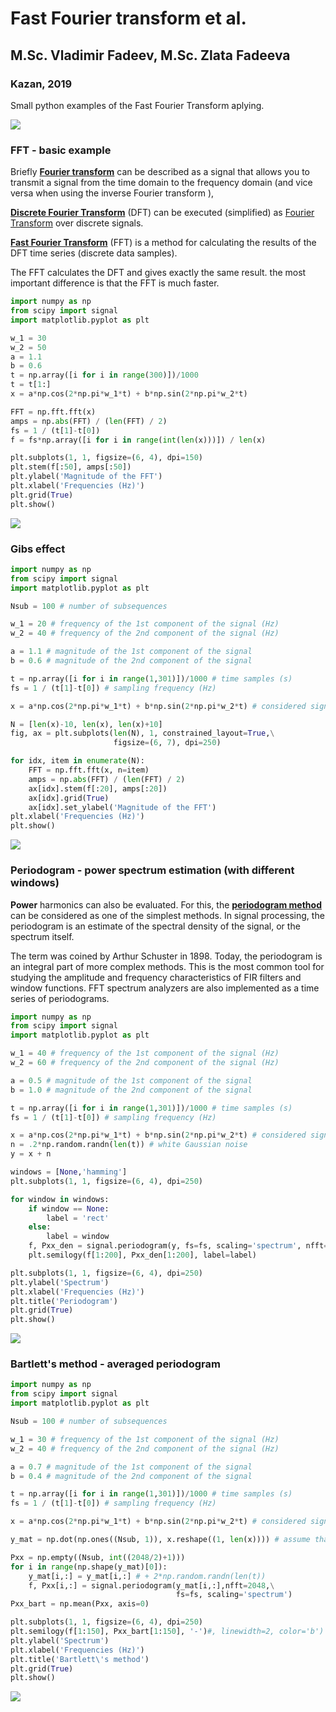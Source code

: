 # Fast Fourier transform et al.
## M.Sc. Vladimir Fadeev, M.Sc. Zlata Fadeeva
### Kazan, 2019

Small python examples of the Fast Fourier Transform aplying.

![](https://hsto.org/getpro/habr/post_images/c2e/6c4/40f/c2e6c440f11f538840bf0c4931cb7b8b.jpg)

### FFT - basic example

Briefly **[Fourier transform](https://en.wikipedia.org/wiki/Fourier_transform)** can be described as a signal that allows you to transmit a signal from the time domain to the frequency domain \(and vice versa when using the inverse Fourier transform \),

[**Discrete Fourier Transform**](https://en.wikipedia.org/wiki/Discrete_Fourier_transform) (DFT) can be executed (simplified) as [Fourier Transform](https://habr.com/ru/post/196374/) over discrete signals.

[**Fast Fourier Transform**](https://en.wikipedia.org/wiki/Fast_Fourier_transform) \(FFT\) is a method for calculating the results of the DFT time series \(discrete data samples\).

The FFT calculates the DFT and gives exactly the same result. the most important difference is that the FFT is much faster.

``` python
import numpy as np
from scipy import signal
import matplotlib.pyplot as plt

w_1 = 30
w_2 = 50
a = 1.1
b = 0.6
t = np.array([i for i in range(300)])/1000
t = t[1:]
x = a*np.cos(2*np.pi*w_1*t) + b*np.sin(2*np.pi*w_2*t)

FFT = np.fft.fft(x)
amps = np.abs(FFT) / (len(FFT) / 2)
fs = 1 / (t[1]-t[0])
f = fs*np.array([i for i in range(int(len(x)))]) / len(x)

plt.subplots(1, 1, figsize=(6, 4), dpi=150)
plt.stem(f[:50], amps[:50])
plt.ylabel('Magnitude of the FFT')
plt.xlabel('Frequencies (Hz)')
plt.grid(True)
plt.show()
```

![](https://raw.githubusercontent.com/kirlf/CSP/master/Different/DSP/FFT.PNG)

### Gibs effect

``` python
import numpy as np
from scipy import signal
import matplotlib.pyplot as plt

Nsub = 100 # number of subsequences

w_1 = 20 # frequency of the 1st component of the signal (Hz)
w_2 = 40 # frequency of the 2nd component of the signal (Hz)

a = 1.1 # magnitude of the 1st component of the signal
b = 0.6 # magnitude of the 2nd component of the signal

t = np.array([i for i in range(1,301)])/1000 # time samples (s)
fs = 1 / (t[1]-t[0]) # sampling frequency (Hz)

x = a*np.cos(2*np.pi*w_1*t) + b*np.sin(2*np.pi*w_2*t) # considered signal

N = [len(x)-10, len(x), len(x)+10]
fig, ax = plt.subplots(len(N), 1, constrained_layout=True,\
                       figsize=(6, 7), dpi=250)

for idx, item in enumerate(N):
    FFT = np.fft.fft(x, n=item)
    amps = np.abs(FFT) / (len(FFT) / 2)
    ax[idx].stem(f[:20], amps[:20])
    ax[idx].grid(True)
    ax[idx].set_ylabel('Magnitude of the FFT')
plt.xlabel('Frequencies (Hz)')
plt.show()
```

![](https://upload.wikimedia.org/wikipedia/commons/c/c9/FFT_py.png)

### Periodogram - power spectrum estimation (with different windows)

**Power** harmonics can also be evaluated. For this, the [**periodogram method**](https://en.wikipedia.org/wiki/Periodogram) can be considered as one of the simplest methods. In signal processing, the periodogram is an estimate of the spectral density of the signal, or the spectrum itself.

The term was coined by Arthur Schuster in 1898. Today, the periodogram is an integral part of more complex methods. This is the most common tool for studying the amplitude and frequency characteristics of FIR filters and window functions. FFT spectrum analyzers are also implemented as a time series of periodograms.

``` python
import numpy as np
from scipy import signal
import matplotlib.pyplot as plt

w_1 = 40 # frequency of the 1st component of the signal (Hz)
w_2 = 60 # frequency of the 2nd component of the signal (Hz)

a = 0.5 # magnitude of the 1st component of the signal
b = 1.0 # magnitude of the 2nd component of the signal

t = np.array([i for i in range(1,301)])/1000 # time samples (s)
fs = 1 / (t[1]-t[0]) # sampling frequency (Hz)

x = a*np.cos(2*np.pi*w_1*t) + b*np.sin(2*np.pi*w_2*t) # considered signal
n = .2*np.random.randn(len(t)) # white Gaussian noise
y = x + n

windows = [None,'hamming']
plt.subplots(1, 1, figsize=(6, 4), dpi=250)

for window in windows:
    if window == None:
        label = 'rect'
    else:
        label = window
    f, Pxx_den = signal.periodogram(y, fs=fs, scaling='spectrum', nfft=2048, window=window)
    plt.semilogy(f[1:200], Pxx_den[1:200], label=label)

plt.subplots(1, 1, figsize=(6, 4), dpi=250)
plt.ylabel('Spectrum')
plt.xlabel('Frequencies (Hz)')
plt.title('Periodogram')
plt.grid(True)
plt.show()
```
![](https://upload.wikimedia.org/wikipedia/commons/5/58/Periodogram_windows.png)

### Bartlett's method - averaged periodogram

``` python
import numpy as np
from scipy import signal
import matplotlib.pyplot as plt

Nsub = 100 # number of subsequences

w_1 = 30 # frequency of the 1st component of the signal (Hz)
w_2 = 40 # frequency of the 2nd component of the signal (Hz)

a = 0.7 # magnitude of the 1st component of the signal
b = 0.4 # magnitude of the 2nd component of the signal

t = np.array([i for i in range(1,301)])/1000 # time samples (s)
fs = 1 / (t[1]-t[0]) # sampling frequency (Hz)

x = a*np.cos(2*np.pi*w_1*t) + b*np.sin(2*np.pi*w_2*t) # considered signal

y_mat = np.dot(np.ones((Nsub, 1)), x.reshape((1, len(x)))) # assume that subsequences are identical

Pxx = np.empty((Nsub, int((2048/2)+1)))
for i in range(np.shape(y_mat)[0]):
    y_mat[i,:] = y_mat[i,:] # + 2*np.random.randn(len(t))
    f, Pxx[i,:] = signal.periodogram(y_mat[i,:],nfft=2048,\
                                     fs=fs, scaling='spectrum')
Pxx_bart = np.mean(Pxx, axis=0)

plt.subplots(1, 1, figsize=(6, 4), dpi=250)
plt.semilogy(f[1:150], Pxx_bart[1:150], '-')#, linewidth=2, color='b')
plt.ylabel('Spectrum')
plt.xlabel('Frequencies (Hz)')
plt.title('Bartlett\'s method')
plt.grid(True)
plt.show()
```
![](https://raw.githubusercontent.com/kirlf/CSP/master/Different/DSP/Bartlett.PNG)
